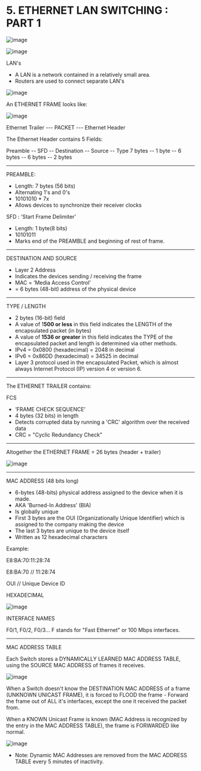 # 5. ETHERNET LAN SWITCHING : PART 1

![image](https://github.com/psaumur/CCNA/assets/106411237/a40e81d9-c008-4fb4-8580-2eaf63003e63)

![image](https://github.com/psaumur/CCNA/assets/106411237/2db46525-98b8-4211-aeb3-efc34bd84222)


LAN's

- A LAN is a network contained in a relatively small area.
- Routers are used to connect separate LAN's

![image](https://github.com/psaumur/CCNA/assets/106411237/2a4de9d4-3408-49b9-9492-42b7eb56fe27)


An ETHERNET FRAME looks like:

![image](https://github.com/psaumur/CCNA/assets/106411237/ad579917-f9a0-4cd8-be25-351ecbfc87af)


Ethernet Trailer --- PACKET --- Ethernet Header

The Ethernet Header contains 5 Fields:

Preamble -- SFD -- Destination -- Source -- Type
7 bytes  -- 1 byte -- 6 bytes -- 6 bytes -- 2 bytes

---

PREAMBLE:

- Length: 7 bytes (56 bits)
- Alternating 1's and 0's
- 10101010 * 7x
- Allows devices to synchronize their receiver clocks

SFD : ‘Start Frame Delimiter’

- Length: 1 byte(8 bits)
- 10101011
- Marks end of the PREAMBLE and beginning of rest of frame.

---

DESTINATION AND SOURCE

- Layer 2 Address
- Indicates the devices sending / receiving the frame
- MAC = ’Media Access Control’
- = 6 bytes (48-bit) address of the physical device

---

TYPE / LENGTH

- 2 bytes (16-bit) field
- A value of 1**500 or less** in this field indicates the LENGTH of the encapsulated packet (in bytes)
- A value of **1536 or greater** in this field indicates the TYPE of the encapsulated packet and length is determined via other methods.
- IPv4 = 0x0800 (hexadecimal) = 2048 in decimal
- IPv6 = 0x86DD (hexadecimal) = 34525 in decimal
- Layer 3 protocol used in the encapsulated Packet, which is almost always Internet Protocol (IP) version 4 or version 6.

---

The ETHERNET TRAILER contains:

FCS

- ‘FRAME CHECK SEQUENCE’
- 4 bytes (32 bits) in length
- Detects corrupted data by running a 'CRC' algorithm over the received data
- CRC = "Cyclic Redundancy Check"

---

Altogether the ETHERNET FRAME = 26 bytes (header + trailer)

![image](https://github.com/psaumur/CCNA/assets/106411237/c8c1a143-0675-4aa4-83bc-6031d10cc0b8)


---

MAC ADDRESS (48 bits long)

- 6-bytes (48-bits) physical address assigned to the device when it is made.
- AKA 'Burned-In Address' (BIA)
- Is globally unique
- First 3 bytes are the OUI (Organizationally Unique Identifier) which is assigned to the company making the device
- The last 3 bytes are unique to the device itself
- Written as 12 hexadecimal characters

Example:

E8:BA:70:11:28:74

E8:BA:70 // 11:28:74

OUI    // Unique Device ID

HEXADECIMAL

![image](https://github.com/psaumur/CCNA/assets/106411237/65a5e84a-b8db-46f5-b288-518139e99453)


INTERFACE NAMES

F0/1, F0/2, F0/3... F stands for "Fast Ethernet" or 100 Mbps interfaces.

---

MAC ADDRESS TABLE

Each Switch stores a DYNAMICALLY LEARNED MAC ADDRESS TABLE, using the SOURCE MAC ADDRESS of frames it receives.

![image](https://github.com/psaumur/CCNA/assets/106411237/582421a9-6351-48b7-bfe1-c2153520920c)


When a Switch doesn't know the DESTINATION MAC ADDRESS of a frame (UNKNOWN UNICAST FRAME), it is forced to FLOOD the frame - Forward the frame out of ALL it's interfaces, except the one it received the packet from.

When a KNOWN Unicast Frame is known (MAC Address is recognized by the entry in the MAC ADDRESS TABLE), the frame is FORWARDED like normal.

![image](https://github.com/psaumur/CCNA/assets/106411237/ff731ab3-fad2-4e10-9fa7-ce583a6a0bb2)

- Note: Dynamic MAC Addresses are removed from the MAC ADDRESS TABLE every 5 minutes of inactivity.
